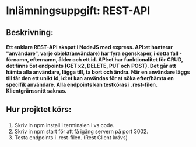 # Inlämningsuppgift: REST-API 

## Beskrivning:
#### Ett enklare REST-API skapat i NodeJS med express. API:et hanterar "användare", varje objekt(användare) har fyra egenskaper, i detta fall - förnamn, efternamn, ålder och ett id. API:et har funktionalitet för CRUD, det finns 5st endpoints (GET x2, DELETE, PUT och POST). Det går att hämta alla användare, lägga till, ta bort och ändra. När en användare läggs till får den ett unikt id, id:et kan användas för at söka efter/hämta en specifik användare. Alla endpoints kan testköras i .rest-filen. Klientgränssnitt saknas. 

## Hur projktet körs:
### 
1. Skriv in npm install i terminalen i vs code.
2. Skriv in npm start för att få igång servern på port 3002.
3. Testa endpoints i .rest-filen. 
(Rest Client krävs)

